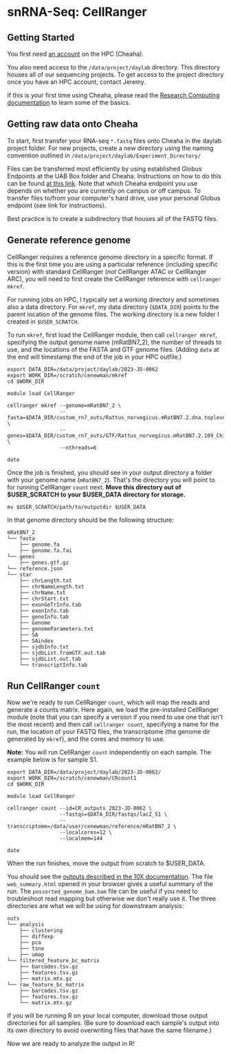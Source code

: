 # snRNA-Seq: CellRanger

## Getting Started

You first need [an account](https://docs.rc.uab.edu/account_management/cheaha_account/) on the HPC (Cheaha).

You also need access to the `/data/project/daylab` directory. This directory houses all of our sequencing projects. To get access to the project directory once you have an HPC account, contact Jeremy.

If this is your first time using Cheaha, please read the [Research Computing documentation](https://docs.rc.uab.edu/cheaha/getting_started/) to learn some of the basics.

## Getting raw data onto Cheaha

To start, first transfer your RNA-seq `*.fastq` files onto Cheaha in the daylab project folder. For new projects, create a new directory using the naming convention outlined in `/data/project/daylab/Experiment_Directory/`

Files can be transferred most efficiently by using established Globus Endpoints at the UAB Box folder and Cheaha. Instructions on how to do this can be found [at this link](https://docs.rc.uab.edu/data_management/transfer/globus/). Note that which Cheaha endpoint you use depends on whether you are currently on campus or off campus. To transfer files to/from your computer's hard drive, use your personal Globus endpoint (see link for instructions).

Best practice is to create a subdirectory that houses all of the FASTQ files.

## Generate reference genome

CellRanger requires a reference genome directory in a specific format. If this is the first time you are using a particular reference (including specific version) with standard CellRanger (*not* CellRanger ATAC or CellRanger ARC), you will need to first create the CellRanger reference with `cellranger mkref`.

For running jobs on HPC, I typically set a working directory and sometimes also a data directory. For `mkref`, my data directory (`$DATA_DIR`) points to the parent location of the genome files. The working directory is a new folder I created in `$USER_SCRATCH`.

To run `mkref`, first load the CellRanger module, then call `cellranger mkref`, specifying the output genome name (mRatBN7_2), the number of threads to use, and the locations of the FASTA and GTF genome files. (Adding `date` at the end will timestamp the end of the job in your HPC outfile.)

```
export DATA_DIR=/data/project/daylab/2023-JD-0062
export WORK_DIR=/scratch/cenewman/mkref
cd $WORK_DIR

module load CellRanger

cellranger mkref --genome=mRatBN7_2 \
                 --fasta=$DATA_DIR/custom_rn7_outs/Rattus_norvegicus.mRatBN7.2.dna.toplevel_Chimera.fa \
                 --genes=$DATA_DIR/custom_rn7_outs/GTF/Rattus_norvegicus.mRatBN7.2.109_Chimera.gtf \
                 --nthreads=6

date
```

Once the job is finished, you should see in your output directory a folder with your genome name (`mRatBN7_2`). That's the directory you will point to for running CellRanger `count` next. **Move this directory out of $USER_SCRATCH to your $USER_DATA directory for storage.**

```
mv $USER_SCRATCH/path/to/outputdir $USER_DATA
```

In that genome directory should be the following structure:

```
mRatBN7_2
└── fasta
    ├── genome.fa
    ├── genome.fa.fai
└── genes
    ├── genes.gtf.gz
└── reference.json
└── star
    ├── chrLength.txt
    ├── chrNameLength.txt
    ├── chrName.txt
    ├── chrStart.txt
    ├── exonGeTrInfo.tab
    ├── exonInfo.tab
    ├── geneInfo.tab
    ├── Genome
    ├── genomeParameters.txt
    ├── SA
    ├── SAindex
    ├── sjdbInfo.txt
    ├── sjdbList.fromGTF.out.tab
    ├── sjdbList.out.tab
    └── transcriptInfo.tab
```

## Run CellRanger `count`

Now we're ready to run CellRanger `count`, which will map the reads and generate a counts matrix. Here again, we load the pre-installed CellRanger module (note that you can specify a version if you need to use one that isn't the most recent) and then call `cellranger count`, specifying a name for the run, the location of your FASTQ files, the transcriptome (the genome dir generated by `mkref`), and the cores and memory to use.

**Note:** You will run CellRanger `count` independently on each sample. The example below is for sample S1.

```
export DATA_DIR=/data/project/daylab/2023-JD-0062/
export WORK_DIR=/scratch/cenewman/CRcount1
cd $WORK_DIR

module load CellRanger

cellranger count --id=CR_outputs_2023-JD-0062 \
                 --fastqs=$DATA_DIR/fastqs/lacZ_S1 \
                 --transcriptome=/data/user/cenewman/reference/mRatBN7_2 \
                 --localcores=12 \
                 --localmem=144

date
```

When the run finishes, move the output from scratch to $USER_DATA.

You should see the [outputs described in the 10X documentation](https://www.10xgenomics.com/support/software/cell-ranger/analysis/outputs/cr-outputs-overview). The file `web_summary.html` opened in your browser gives a useful summary of the run. The `possorted_genome_bam.bam` file can be useful if you need to troubleshoot read mapping but otherwise we don't really use it. The three directories are what we will be using for downstream analysis:

```
outs
└── analysis
    ├── clustering
    ├── diffexp
    ├── pca
    ├── tsne
    ├── umap
└── filtered_feature_bc_matrix
    ├── barcodes.tsv.gz
    ├── features.tsv.gz
    ├── matrix.mtx.gz
└── raw_feature_bc_matrix
    ├── barcodes.tsv.gz
    ├── features.tsv.gz
    └── matrix.mtx.gz
```

If you will be running R on your local computer, download those output directories for all samples. (Be sure to download each sample's output into its own directory to avoid overwriting files that have the same filename.)

Now we are ready to analyze the output in R!
